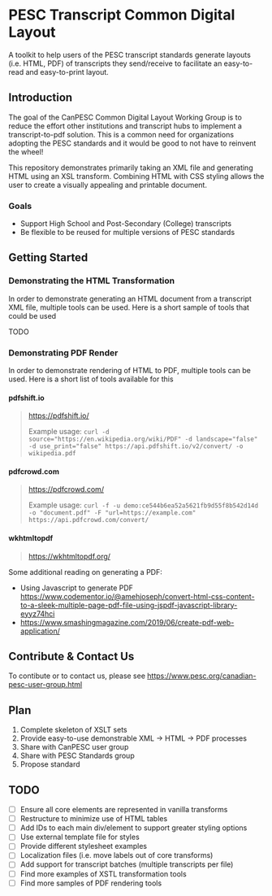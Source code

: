 # PESC Transcript Common Digital Layout

A toolkit to help users of the PESC transcript standards generate layouts (i.e. HTML, PDF) of transcripts they send/receive to facilitate an easy-to-read and easy-to-print layout.

## Introduction

The goal of the CanPESC Common Digital Layout Working Group is to reduce the effort other institutions and transcript hubs to implement a transcript-to-pdf solution.  This is a common need for organizations adopting the PESC standards and it would be good to not have to reinvent the wheel!

This repository demonstrates primarily taking an XML file and generating HTML using an XSL transform.  Combining HTML with CSS styling allows the user to create a visually appealing and printable document.

### Goals

- Support High School and Post-Secondary (College) transcripts
- Be flexible to be reused for multiple versions of PESC standards

## Getting Started

### Demonstrating the HTML Transformation

In order to demonstrate generating an HTML document from a transcript XML file, multiple tools can be used.  Here is a short sample of tools that could be used

TODO

### Demonstrating PDF Render

In order to demonstrate rendering of HTML to PDF, multiple tools can be used.  Here is a short list of tools available for this

#### pdfshift.io

> <https://pdfshift.io/>
>
> Example usage:
> `curl -d source="https://en.wikipedia.org/wiki/PDF" -d landscape="false" -d use_print="false" https://api.pdfshift.io/v2/convert/ -o wikipedia.pdf`

#### pdfcrowd.com

> <https://pdfcrowd.com/>
>
> Example usage:
> `curl -f -u demo:ce544b6ea52a5621fb9d55f8b542d14d -o "document.pdf" -F "url=https://example.com" https://api.pdfcrowd.com/convert/`

#### wkhtmltopdf

> <https://wkhtmltopdf.org/>

Some additional reading on generating a PDF:

- Using Javascript to generate PDF
<https://www.codementor.io/@amehjoseph/convert-html-css-content-to-a-sleek-multiple-page-pdf-file-using-jspdf-javascript-library-eyyz74hci>
- <https://www.smashingmagazine.com/2019/06/create-pdf-web-application/>

## Contribute & Contact Us

To contibute or to contact us, please see <https://www.pesc.org/canadian-pesc-user-group.html>

## Plan

1. Complete skeleton of XSLT sets
2. Provide easy-to-use demonstrable XML -> HTML -> PDF processes
3. Share with CanPESC user group
4. Share with PESC Standards group
5. Propose standard

## TODO

- [ ] Ensure all core elements are represented in vanilla transforms
- [ ] Restructure to minimize use of HTML tables
- [ ] Add IDs to each main div/element to support greater styling options
- [ ] Use external template file for styles
- [ ] Provide different stylesheet examples
- [ ] Localization files (i.e. move labels out of core transforms)
- [ ] Add support for transcript batches (multiple transcripts per file)
- [ ] Find more examples of XSTL transformation tools
- [ ] Find more samples of PDF rendering tools
